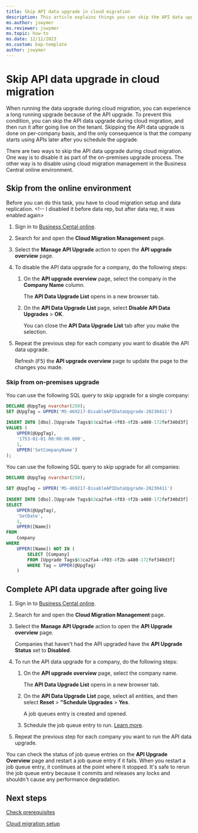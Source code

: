 ```yaml
---
title: Skip API data upgrade in cloud migration
description: This article explains things you can skip the API data upgrade during cloud migration and complete it after going live
ms.author: jswymer
ms.reviewer: jswymer
ms.topic: how-to
ms.date: 12/12/2023
ms.custom: bap-template
author: jswymer
---
```


# Skip API data upgrade in cloud migration

When running the data upgrade during cloud migration, you can experience a long running upgrade because of the API upgrade. To prevent this condition, you can skip the API data upgrade during cloud migration, and then run it after going live on the tenant. Skipping the API data upgrade is done on per-company basis, and the only consequence is that the company starts using APIs later after you schedule the upgrade.

There are two ways to skip the API data upgrade during cloud migration. One way is to disable it as part of the on-premises upgrade process. The other way is to disable using cloud migration management in the Business Central online environment.

## Skip from the online environment

Before you can do this task, you have to cloud migration setup and data replication. <!-- I disabled it before data rep, but after data rep, it was enabled again>

1. Sign in to [Business Cental online](https://businesscentral.dynamics.com).
1. Search for and open the **Cloud Migration Management** page.
1. Select the **Manage API Upgrade** action to open the **API upgrade overview** page. 
1. To disable the API data upgrade for a company, do the following steps:

   1. On the **API upgrade overview** page, select the company in the **Company Name** column.

      The **API Data Upgrade List** opens in a new browser tab. 
      
   1. On the **API Data Upgrade List** page, select **Disable API Data Upgrades** > **OK**.
  
      You can close the **API Data Upgrade List** tab after you make the selection. 
1. Repeat the previous step for each company you want to disable the API data upgrade.

   Refresh (<kbd>F5</kbd>) the **API upgrade overview** page to update the page to the changes you made.


### Skip from on-premises upgrade

You can use the following SQL query to skip upgrade for a single company:

```sql
DECLARE @UpgTag nvarchar(250);  
SET @UpgTag = UPPER('MS-469217-DisableAPIDataUpgrade-20230411')  
  
INSERT INTO [dbo].[Upgrade Tags$63ca2fa4-4f03-4f2b-a480-172fef340d3f] (Tag, [Tag Timestamp], [Skipped Upgrade], Company)  
VALUES (  
    UPPER(@UpgTag),  
    '1753-01-01 00:00:00.000',  
    1,  
    UPPER('SetCompanyName')  
);  
```

You can use the following SQL query to skip upgrade for all companies:

```sql
DECLARE @UpgTag nvarchar(250);  
  
SET @UpgTag = UPPER('MS-469217-DisableAPIDataUpgrade-20230411')  
  
INSERT INTO [dbo].[Upgrade Tags$63ca2fa4-4f03-4f2b-a480-172fef340d3f] (Tag, [Tag Timestamp], [Skipped Upgrade], Company)  
SELECT  
    UPPER(@UpgTag),  
    'SetDate',  
    1,  
    UPPER([Name])  
FROM  
    Company   
WHERE  
    UPPER([Name]) NOT IN (  
        SELECT [Company]   
        FROM [Upgrade Tags$63ca2fa4-4f03-4f2b-a480-172fef340d3f]   
        WHERE Tag = UPPER(@UpgTag)  
    )
```

## Complete API data upgrade after going live

1. Sign in to [Business Cental online](https://businesscentral.dynamics.com).
1. Search for and open the **Cloud Migration Management** page.
1. Select the **Manage API Upgrade** action to open the **API Upgrade overview** page. 

   Companies that haven't had the API upgraded have the **API Upgrade Status** set to **Disabled**.
    
1. To run the API data upgrade for a company, do the following steps:

   1. On the **API upgrade overview** page, select the company name.

      The **API Data Upgrade List** opens in a new browser tab. 
      
   1. On the **API Data Upgrade List** page, select all entities, and then select **Reset** > **"Schedule Upgrades** > **Yes**.

      A job queues entry is created and opened.
   
   1. Schedule the job queue entry to run. [Learn more](/dynamics365/business-central/admin-job-queues-schedule-tasks).
  
1. Repeat the previous step for each company you want to run the API data upgrade.

You can check the status of job queue entries on the **API Upgrade Overview** page and restart a job queue entry if it fails. When you restart a job queue entry, it continues at the point where it stopped. It's safe to rerun the job queue entry because it commits and releases any locks and shouldn't cause any performance degradation.

## Next steps

[Check prerequisites](cloud-migration-prerequisites.md)  

[Cloud migration setup](migration-setup-overview.md)  
